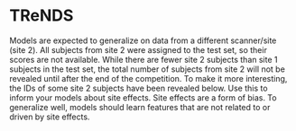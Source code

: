 # TReNDS
Models are expected to generalize on data from a different scanner/site (site 2). All subjects from site 2 were assigned to the test set, so their scores are not available. While there are fewer site 2 subjects than site 1 subjects in the test set, the total number of subjects from site 2 will not be revealed until after the end of the competition. To make it more interesting, the IDs of some site 2 subjects have been revealed below. Use this to inform your models about site effects. Site effects are a form of bias. To generalize well, models should learn features that are not related to or driven by site effects.
